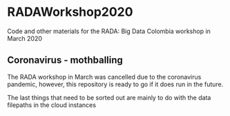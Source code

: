 # RADAWorkshop2020
Code and other materials for the RADA: Big Data Colombia workshop in March 2020


## Coronavirus - mothballing

The RADA workshop in March was cancelled due to the coronavirus pandemic, however, this repository is ready to go if it does run in the future.

The last things that need to be sorted out are mainly to do with the data filepaths in the cloud instances
